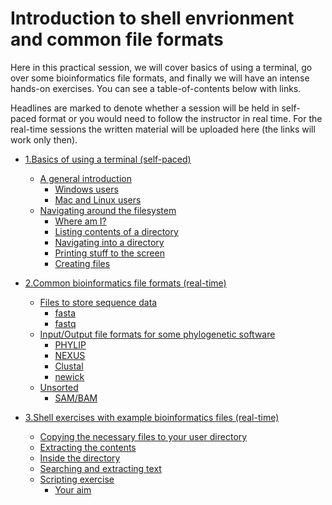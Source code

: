 # Introduction to shell envrionment and common file formats

Here in this practical session, we will cover basics of using a terminal, go over some bioinformatics file formats, and finally we will have an intense hands-on exercises. You can see a table-of-contents below with links. 

Headlines are marked to denote whether a session will be held in self-paced format or you would need to follow the instructor in real time.
For the real-time sessions the written material will be uploaded here (the links will work only then).

- [1.Basics of using a terminal (self-paced)](./terminal_basics.md#basics-of-using-a-terminal)
    - [A general introduction](./terminal_basics.md#a-general-introduction)
        - [Windows users](./terminal_basics.md#windows-users)
        - [Mac and Linux users](./terminal_basics.md#mac-and-linux-users)
    - [Navigating around the filesystem](./terminal_basics.md#navigating-around-the-filesystem)
        - [Where am I?](./terminal_basics.md#where-am-i)
        - [Listing contents of a directory](./terminal_basics.md#listing-contents-of-a-directory)
        - [Navigating into a directory](./terminal_basics.md#navigating-into-a-directory)
        - [Printing stuff to the screen](./terminal_basics.md#printing-stuff-to-the-screen)
        - [Creating files](./terminal_basics.md#creating-files)

- [2.Common bioinformatics file formats (real-time)](./file_formats.md#common-bioinformatics-file-formats)
    - [Files to store sequence data](./file_formats.md#files-to-store-sequence-data)
        - [fasta](./file_formats.md#fasta)
        - [fastq](./file_formats.md#fastq)
    - [Input/Output file formats for some phylogenetic software](./file_formats.md#inputoutput-file-formats-for-some-phylogenetic-software)
        - [PHYLIP](./file_formats.md#phylip)
        - [NEXUS](./file_formats.md#nexus)
        - [Clustal](./file_formats.md#clustal)
        - [newick](./file_formats.md#newick)
    - [Unsorted](./file_formats.md#unsorted)
        - [SAM/BAM](./file_formats.md#sambam)

- [3.Shell exercises with example bioinformatics files (real-time)](./exercises.md#shell-exercises-with-example-bioinformatics-files)
    - [Copying the necessary files to your user directory](./exercises.md#copying-the-necessary-files-to-your-user-directory)
    - [Extracting the contents](./exercises.md#extracting-the-contents)
    - [Inside the directory](./exercises.md#inside-the-directory)
    - [Searching and extracting text](./exercises.md#searching-and-extracting-text)
    - [Scripting exercise](./exercises.md#scripting-exercise)
        - [Your aim](./exercises.md#your-aim)
